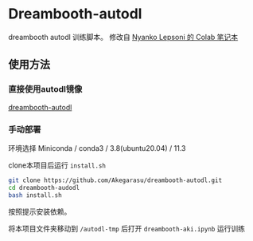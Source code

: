 # Dreambooth-autodl

dreambooth autodl 训练脚本。
修改自 [Nyanko Lepsoni 的 Colab 笔记本](https://colab.research.google.com/drive/17yM4mlPVOFdJE_81oWBz5mXH9cxvhmz8)

## 使用方法

### 直接使用autodl镜像

[dreambooth-autodl](https://www.codewithgpu.com/i/Akegarasu/dreambooth-autodl/dreambooth-autodl)

### 手动部署

环境选择 Miniconda / conda3 / 3.8(ubuntu20.04) / 11.3

clone本项目后运行 `install.sh`

```sh
git clone https://github.com/Akegarasu/dreambooth-autodl.git
cd dreambooth-audodl
bash install.sh
```

按照提示安装依赖。

将本项目文件夹移动到 `/autodl-tmp` 后打开 `dreambooth-aki.ipynb` 运行训练